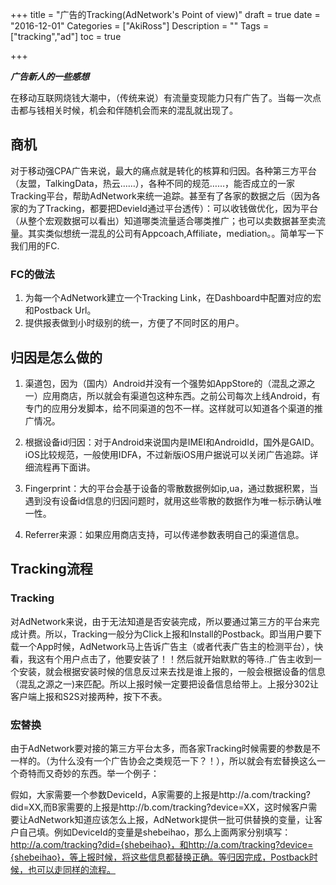+++
title = "广告的Tracking(AdNetwork's Point of view)"
draft = true
date = "2016-12-01"
Categories = ["AkiRoss"] 
Description = "" 
Tags = ["tracking","ad"] 
toc = true

+++

_**广告新人的一些感想**_

在移动互联网烧钱大潮中，（传统来说）有流量变现能力只有广告了。当每一次点击都与钱相关时候，机会和伴随机会而来的混乱就出现了。

## 商机
对于移动强CPA广告来说，最大的痛点就是转化的核算和归因。各种第三方平台（友盟，TalkingData，热云……），各种不同的规范……，能否成立的一家Tracking平台，帮助AdNetwork来统一追踪。甚至有了各家的数据之后（因为各家的为了Tracking，都要把DevieId通过平台透传）：可以收钱做优化，因为平台（从整个宏观数据可以看出）知道哪类流量适合哪类推广；也可以卖数据甚至卖流量。其实类似想统一混乱的公司有Appcoach,Affiliate，mediation。。简单写一下我们用的FC.
### FC的做法
1. 为每一个AdNetwork建立一个Tracking Link，在Dashboard中配置对应的宏和Postback Url。
2. 提供报表做到小时级别的统一，方便了不同时区的用户。

## 归因是怎么做的

1. 渠道包，因为（国内）Android并没有一个强势如AppStore的（混乱之源之一）应用商店，所以就会有渠道包这种东西。之前公司每次上线Android，有专门的应用分发脚本，给不同渠道的包不一样。这样就可以知道各个渠道的推广情况。

2. 根据设备id归因：对于Android来说国内是IMEI和AndroidId，国外是GAID。iOS比较规范，一般使用IDFA，不过新版iOS用户据说可以关闭广告追踪。详细流程再下面讲。

3. Fingerprint：大的平台会基于设备的零散数据例如ip,ua，通过数据积累，当遇到没有设备id信息的归因问题时，就用这些零散的数据作为唯一标示确认唯一性。

4. Referrer来源：如果应用商店支持，可以传递参数表明自己的渠道信息。

## Tracking流程

### Tracking
对AdNetwork来说，由于无法知道是否安装完成，所以要通过第三方的平台来完成计费。所以，Tracking一般分为Click上报和Install的Postback。即当用户要下载一个App时候，AdNetwork马上告诉广告主（或者代表广告主的检测平台），快看，我这有个用户点击了，他要安装了！！然后就开始默默的等待..广告主收到一个安装，就会根据安装时候的信息反过来去找是谁上报的，一般会根据设备的信息（混乱之源之一)来匹配。所以上报时候一定要把设备信息给带上。上报分302让客户端上报和S2S对接两种，按下不表。

### 宏替换
由于AdNetwork要对接的第三方平台太多，而各家Tracking时候需要的参数是不一样的。（为什么没有一个广告协会之类规范一下？！），所以就会有宏替换这么一个奇特而又奇妙的东西。举一个例子：

假如，大家需要一个参数DeviceId，A家需要的上报是http://a.com/tracking?did=XX,而B家需要的上报是http://b.com/tracking?device=XX，这时候客户需要让AdNetwork知道应该怎么上报，AdNetwork提供一批可供替换的变量，让客户自己填。例如DeviceId的变量是shebeihao，那么上面两家分别填写：http://a.com/tracking?did={shebeihao}，和http://a.com/tracking?device={shebeihao}，等上报时候，将这些信息都替换正确。等归因完成，Postback时候，也可以走同样的流程。

